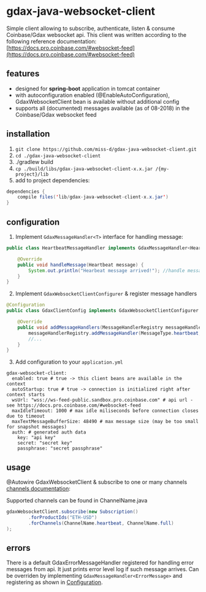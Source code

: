 # gdax-java-websocket-client
Simple client allowing to subscribe, authenticate, listen & consume Coinbase/Gdax websocket api.
This client was written according to the following reference documentation: [https://docs.pro.coinbase.com/#websocket-feed](https://docs.pro.coinbase.com/#websocket-feed)

## features
 * designed for **spring-boot** application in tomcat container
 * with autoconfiguration enabled (@EnableAutoConfiguration), GdaxWebsocketClient bean is available without additional config
 * supports all (documented) messages available (as of 08-2018) in the Coinbase/Gdax websocket feed
 
## installation
1. `git clone https://github.com/miss-d/gdax-java-websocket-client.git`
2. `cd ./gdax-java-websocket-client`
3. ./gradlew build
4. `cp ./build/libs/gdax-java-websocket-client-x.x.jar /{my-project}/lib`
5. add to project dependencies:
```java
dependencies {
    compile files('lib/gdax-java-websocket-client-x.x.jar')
}
```

## configuration
1. Implement `GdaxMessageHandler<T>` interface for handling message:
```java
public class HeartbeatMessageHandler implements GdaxMessageHandler<Heartbeat> {

    @Override
    public void handleMessage(Heartbeat message) {
        System.out.println("Hearbeat message arrived!"); //handle message here
    }
}
```

2. Implement `GdaxWebsocketClientConfigurer` & register message handlers

```java
@Configuration
public class GdaxClientConfig implements GdaxWebsocketClientConfigurer {

    @Override
    public void addMessageHandlers(MessageHandlerRegistry messageHandlerRegistry) {
        messageHandlerRegistry.addMessageHandler(MessageType.heartbeat, new HeartbeatMessageHandler());
        //...
    }
}
```
3. Add configuration to your `application.yml`
```properties
gdax-websocket-client:
  enabled: true # true -> this client beans are available in the context
  autoStartup: true # true -> connection is initialized right after context starts
  wsUrl: "wss://ws-feed-public.sandbox.pro.coinbase.com" # api url - see https://docs.pro.coinbase.com/#websocket-feed
  maxIdleTimeout: 1000 # max idle miliseconds before connection closes due to timeout
  maxTextMessageBufferSize: 48490 # max message size (may be too small for snapshot messages)
  auth: # generated auth data
    key: "api key"
    secret: "secret key"
    passphrase: "secret passphrase"
```

## usage
@Autowire GdaxWebsocketClient & subscribe to one or many channels [channels documentation](https://docs.pro.coinbase.com/#channels):

Supported channels can be found in ChannelName.java
```java
gdaxWebsocketClient.subscribe(new Subscription()
        .forProductIds("ETH-USD")
        .forChannels(ChannelName.heartbeat, ChannelName.full)
);
```

## errors
There is a default GdaxErrorMessageHandler registered for handling error messages from api. It just prints error level log if such message arrives. Can be overriden by implementing `GdaxMessageHandler<ErrorMessage>` and registering as shown in [Configuration](#configuration).


